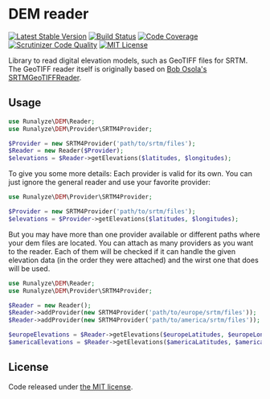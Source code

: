 # DEM reader

[![Latest Stable Version](https://img.shields.io/packagist/v/runalyze/dem-reader.svg)](https://packagist.org/packages/runalyze/dem-reader)
[![Build Status](https://travis-ci.org/Runalyze/dem-reader.svg?branch=master)](https://travis-ci.org/Runalyze/dem-reader)
[![Code Coverage](https://scrutinizer-ci.com/g/Runalyze/dem-reader/badges/coverage.png?b=master)](https://scrutinizer-ci.com/g/Runalyze/dem-reader/?branch=master)
[![Scrutinizer Code Quality](https://scrutinizer-ci.com/g/Runalyze/dem-reader/badges/quality-score.png?b=master)](https://scrutinizer-ci.com/g/Runalyze/dem-reader/?branch=master)
[![MIT License](https://img.shields.io/github/license/twbs/bootlint.svg)](https://github.com/Runalyze/dem-reader/blob/master/LICENSE)

Library to read digital elevation models, such as GeoTIFF files for SRTM.
The GeoTIFF reader itself is originally based on [Bob Osola's SRTMGeoTIFFReader](http://www.osola.org.uk/elevations/index.htm).

## Usage

```php
use Runalyze\DEM\Reader;
use Runalyze\DEM\Provider\SRTM4Provider;

$Provider = new SRTM4Provider('path/to/srtm/files');
$Reader = new Reader($Provider);
$elevations = $Reader->getElevations($latitudes, $longitudes);
```

To give you some more details: Each provider is valid for its own. You can just ignore the general reader and
use your favorite provider:

```php
use Runalyze\DEM\Provider\SRTM4Provider;

$Provider = new SRTM4Provider('path/to/srtm/files');
$elevations = $Provider->getElevations($latitudes, $longitudes);
```

But you may have more than one provider available or different paths where your dem files are located.
You can attach as many providers as you want to the reader. Each of them will be checked if it can handle
the given elevation data (in the order they were attached) and the wirst one that does will be used.

```php
use Runalyze\DEM\Reader;
use Runalyze\DEM\Provider\SRTM4Provider;

$Reader = new Reader();
$Reader->addProvider(new SRTM4Provider('path/to/europe/srtm/files'));
$Reader->addProvider(new SRTM4Provider('path/to/america/srtm/files'));

$europeElevations = $Reader->getElevations($europeLatitudes, $europeLongitudes);
$americaElevations = $Reader->getElevations($americaLatitudes, $americaLongitudes);
```

## License

Code released under [the MIT license](LICENSE).
